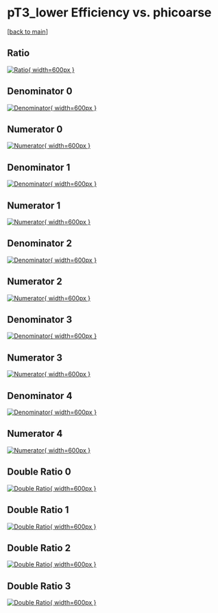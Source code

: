 # pT3_lower Efficiency vs. phicoarse

[[back to main](./)]



## Ratio

[![Ratio](../mtv/var/pT3_lower_base_211_-1_eff_phicoarse.png){ width=600px }](../mtv/var/pT3_lower_base_211_-1_eff_phicoarse.pdf)

## Denominator 0

[![Denominator](../mtv/den/pT3_lower_base_211_-1_eff_phicoarse_den0.png){ width=600px }](../mtv/den/pT3_lower_base_211_-1_eff_phicoarse_den0.pdf)

## Numerator 0

[![Numerator](../mtv/num/pT3_lower_base_211_-1_eff_phicoarse_num0.png){ width=600px }](../mtv/num/pT3_lower_base_211_-1_eff_phicoarse_num0.pdf)

## Denominator 1

[![Denominator](../mtv/den/pT3_lower_base_211_-1_eff_phicoarse_den1.png){ width=600px }](../mtv/den/pT3_lower_base_211_-1_eff_phicoarse_den1.pdf)

## Numerator 1

[![Numerator](../mtv/num/pT3_lower_base_211_-1_eff_phicoarse_num1.png){ width=600px }](../mtv/num/pT3_lower_base_211_-1_eff_phicoarse_num1.pdf)

## Denominator 2

[![Denominator](../mtv/den/pT3_lower_base_211_-1_eff_phicoarse_den2.png){ width=600px }](../mtv/den/pT3_lower_base_211_-1_eff_phicoarse_den2.pdf)

## Numerator 2

[![Numerator](../mtv/num/pT3_lower_base_211_-1_eff_phicoarse_num2.png){ width=600px }](../mtv/num/pT3_lower_base_211_-1_eff_phicoarse_num2.pdf)

## Denominator 3

[![Denominator](../mtv/den/pT3_lower_base_211_-1_eff_phicoarse_den3.png){ width=600px }](../mtv/den/pT3_lower_base_211_-1_eff_phicoarse_den3.pdf)

## Numerator 3

[![Numerator](../mtv/num/pT3_lower_base_211_-1_eff_phicoarse_num3.png){ width=600px }](../mtv/num/pT3_lower_base_211_-1_eff_phicoarse_num3.pdf)

## Denominator 4

[![Denominator](../mtv/den/pT3_lower_base_211_-1_eff_phicoarse_den4.png){ width=600px }](../mtv/den/pT3_lower_base_211_-1_eff_phicoarse_den4.pdf)

## Numerator 4

[![Numerator](../mtv/num/pT3_lower_base_211_-1_eff_phicoarse_num4.png){ width=600px }](../mtv/num/pT3_lower_base_211_-1_eff_phicoarse_num4.pdf)

## Double Ratio 0

[![Double Ratio](../mtv/ratio/pT3_lower_base_211_-1_eff_phicoarse_ratio0.png){ width=600px }](../mtv/ratio/pT3_lower_base_211_-1_eff_phicoarse_ratio0.pdf)

## Double Ratio 1

[![Double Ratio](../mtv/ratio/pT3_lower_base_211_-1_eff_phicoarse_ratio1.png){ width=600px }](../mtv/ratio/pT3_lower_base_211_-1_eff_phicoarse_ratio1.pdf)

## Double Ratio 2

[![Double Ratio](../mtv/ratio/pT3_lower_base_211_-1_eff_phicoarse_ratio2.png){ width=600px }](../mtv/ratio/pT3_lower_base_211_-1_eff_phicoarse_ratio2.pdf)

## Double Ratio 3

[![Double Ratio](../mtv/ratio/pT3_lower_base_211_-1_eff_phicoarse_ratio3.png){ width=600px }](../mtv/ratio/pT3_lower_base_211_-1_eff_phicoarse_ratio3.pdf)

